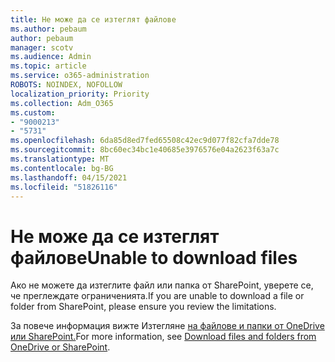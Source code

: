 ```yaml
---
title: Не може да се изтеглят файлове
ms.author: pebaum
author: pebaum
manager: scotv
ms.audience: Admin
ms.topic: article
ms.service: o365-administration
ROBOTS: NOINDEX, NOFOLLOW
localization_priority: Priority
ms.collection: Adm_O365
ms.custom:
- "9000213"
- "5731"
ms.openlocfilehash: 6da85d8ed7fed65508c42ec9d077f82cfa7dde78
ms.sourcegitcommit: 8bc60ec34bc1e40685e3976576e04a2623f63a7c
ms.translationtype: MT
ms.contentlocale: bg-BG
ms.lasthandoff: 04/15/2021
ms.locfileid: "51826116"
---
```

# <a name="unable-to-download-files"></a><span data-ttu-id="f389a-102">Не може да се изтеглят файлове</span><span class="sxs-lookup"><span data-stu-id="f389a-102">Unable to download files</span></span>

<span data-ttu-id="f389a-103">Ако не можете да изтеглите файл или папка от SharePoint, уверете се, че преглеждате ограниченията.</span><span class="sxs-lookup"><span data-stu-id="f389a-103">If you are unable to download a file or folder from SharePoint, please ensure you review the limitations.</span></span>

<span data-ttu-id="f389a-104">За повече информация вижте Изтегляне [на файлове и папки от OneDrive или SharePoint.](https://support.office.com/article/download-files-and-folders-from-onedrive-or-sharepoint-5c7397b7-19c7-4893-84fe-d02e8fa5df05)</span><span class="sxs-lookup"><span data-stu-id="f389a-104">For more information, see [Download files and folders from OneDrive or SharePoint](https://support.office.com/article/download-files-and-folders-from-onedrive-or-sharepoint-5c7397b7-19c7-4893-84fe-d02e8fa5df05).</span></span>
